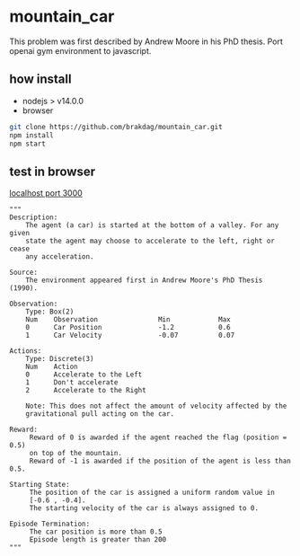 # mountain_car
This problem was first described by Andrew Moore in his PhD thesis. Port openai gym environment to javascript.

## how install

* nodejs > v14.0.0
* browser

```sh
git clone https://github.com/brakdag/mountain_car.git
npm install
npm start
```
## test in browser
[localhost port 3000](https://localhost:3000/)




    """
    Description:
        The agent (a car) is started at the bottom of a valley. For any given
        state the agent may choose to accelerate to the left, right or cease
        any acceleration.

    Source:
        The environment appeared first in Andrew Moore's PhD Thesis (1990).

    Observation:
        Type: Box(2)
        Num    Observation               Min            Max
        0      Car Position              -1.2           0.6
        1      Car Velocity              -0.07          0.07

    Actions:
        Type: Discrete(3)
        Num    Action
        0      Accelerate to the Left
        1      Don't accelerate
        2      Accelerate to the Right

        Note: This does not affect the amount of velocity affected by the
        gravitational pull acting on the car.

    Reward:
         Reward of 0 is awarded if the agent reached the flag (position = 0.5)
         on top of the mountain.
         Reward of -1 is awarded if the position of the agent is less than 0.5.

    Starting State:
         The position of the car is assigned a uniform random value in
         [-0.6 , -0.4].
         The starting velocity of the car is always assigned to 0.

    Episode Termination:
         The car position is more than 0.5
         Episode length is greater than 200
    """

